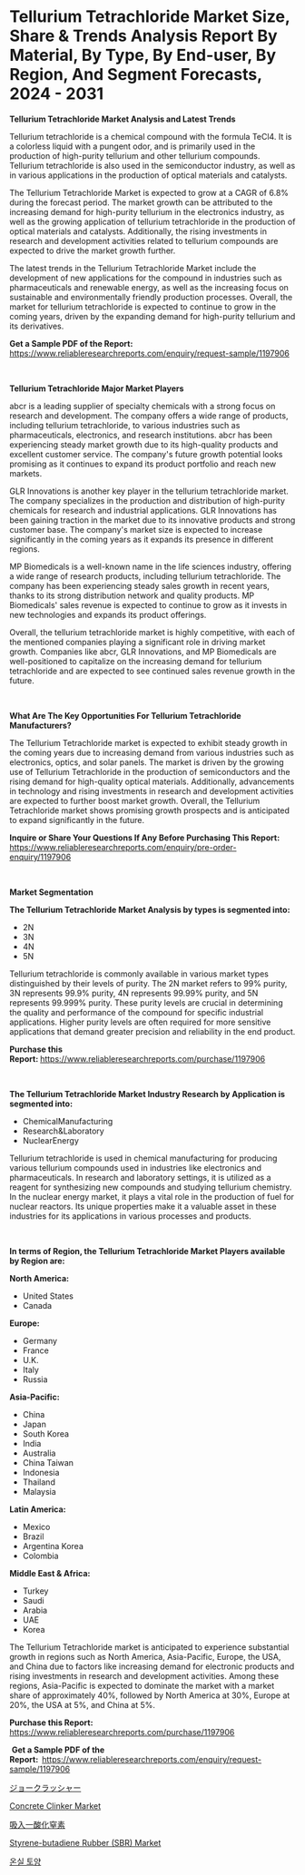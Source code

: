 <p><h1>Tellurium Tetrachloride Market Size, Share & Trends Analysis Report By Material, By Type, By End-user, By Region, And Segment Forecasts, 2024 - 2031</h1></p><p><strong>Tellurium Tetrachloride Market Analysis and Latest Trends</strong></p>
<p><p>Tellurium tetrachloride is a chemical compound with the formula TeCl4. It is a colorless liquid with a pungent odor, and is primarily used in the production of high-purity tellurium and other tellurium compounds. Tellurium tetrachloride is also used in the semiconductor industry, as well as in various applications in the production of optical materials and catalysts.</p><p>The Tellurium Tetrachloride Market is expected to grow at a CAGR of 6.8% during the forecast period. The market growth can be attributed to the increasing demand for high-purity tellurium in the electronics industry, as well as the growing application of tellurium tetrachloride in the production of optical materials and catalysts. Additionally, the rising investments in research and development activities related to tellurium compounds are expected to drive the market growth further.</p><p>The latest trends in the Tellurium Tetrachloride Market include the development of new applications for the compound in industries such as pharmaceuticals and renewable energy, as well as the increasing focus on sustainable and environmentally friendly production processes. Overall, the market for tellurium tetrachloride is expected to continue to grow in the coming years, driven by the expanding demand for high-purity tellurium and its derivatives.</p></p>
<p><strong>Get a Sample PDF of the Report:&nbsp;</strong> <a href="https://www.reliableresearchreports.com/enquiry/request-sample/1197906">https://www.reliableresearchreports.com/enquiry/request-sample/1197906</a></p>
<p>&nbsp;</p>
<p><strong>Tellurium Tetrachloride Major Market Players</strong></p>
<p><p>abcr is a leading supplier of specialty chemicals with a strong focus on research and development. The company offers a wide range of products, including tellurium tetrachloride, to various industries such as pharmaceuticals, electronics, and research institutions. abcr has been experiencing steady market growth due to its high-quality products and excellent customer service. The company's future growth potential looks promising as it continues to expand its product portfolio and reach new markets.</p><p>GLR Innovations is another key player in the tellurium tetrachloride market. The company specializes in the production and distribution of high-purity chemicals for research and industrial applications. GLR Innovations has been gaining traction in the market due to its innovative products and strong customer base. The company's market size is expected to increase significantly in the coming years as it expands its presence in different regions.</p><p>MP Biomedicals is a well-known name in the life sciences industry, offering a wide range of research products, including tellurium tetrachloride. The company has been experiencing steady sales growth in recent years, thanks to its strong distribution network and quality products. MP Biomedicals' sales revenue is expected to continue to grow as it invests in new technologies and expands its product offerings.</p><p>Overall, the tellurium tetrachloride market is highly competitive, with each of the mentioned companies playing a significant role in driving market growth. Companies like abcr, GLR Innovations, and MP Biomedicals are well-positioned to capitalize on the increasing demand for tellurium tetrachloride and are expected to see continued sales revenue growth in the future.</p></p>
<p>&nbsp;</p>
<p><strong>What Are The Key Opportunities For Tellurium Tetrachloride Manufacturers?</strong></p>
<p><p>The Tellurium Tetrachloride market is expected to exhibit steady growth in the coming years due to increasing demand from various industries such as electronics, optics, and solar panels. The market is driven by the growing use of Tellurium Tetrachloride in the production of semiconductors and the rising demand for high-quality optical materials. Additionally, advancements in technology and rising investments in research and development activities are expected to further boost market growth. Overall, the Tellurium Tetrachloride market shows promising growth prospects and is anticipated to expand significantly in the future.</p></p>
<p><strong>Inquire or Share Your Questions If Any Before Purchasing This Report:</strong> <a href="https://www.reliableresearchreports.com/enquiry/pre-order-enquiry/1197906">https://www.reliableresearchreports.com/enquiry/pre-order-enquiry/1197906</a></p>
<p>&nbsp;</p>
<p><strong>Market Segmentation</strong></p>
<p><strong>The Tellurium Tetrachloride Market Analysis by types is segmented into:</strong></p>
<p><ul><li>2N</li><li>3N</li><li>4N</li><li>5N</li></ul></p>
<p><p>Tellurium tetrachloride is commonly available in various market types distinguished by their levels of purity. The 2N market refers to 99% purity, 3N represents 99.9% purity, 4N represents 99.99% purity, and 5N represents 99.999% purity. These purity levels are crucial in determining the quality and performance of the compound for specific industrial applications. Higher purity levels are often required for more sensitive applications that demand greater precision and reliability in the end product.</p></p>
<p><strong>Purchase this Report:&nbsp;</strong><a href="https://www.reliableresearchreports.com/purchase/1197906">https://www.reliableresearchreports.com/purchase/1197906</a></p>
<p>&nbsp;</p>
<p><strong>The Tellurium Tetrachloride Market Industry Research by Application is segmented into:</strong></p>
<p><ul><li>ChemicalManufacturing</li><li>Research&Laboratory</li><li>NuclearEnergy</li></ul></p>
<p><p>Tellurium tetrachloride is used in chemical manufacturing for producing various tellurium compounds used in industries like electronics and pharmaceuticals. In research and laboratory settings, it is utilized as a reagent for synthesizing new compounds and studying tellurium chemistry. In the nuclear energy market, it plays a vital role in the production of fuel for nuclear reactors. Its unique properties make it a valuable asset in these industries for its applications in various processes and products.</p></p>
<p>&nbsp;</p>
<p><strong>In terms of Region, the Tellurium Tetrachloride Market Players available by Region are:</strong></p>
<p>
    <p> <strong> North America: </strong>
        <ul>
            <li>United States</li>
            <li>Canada</li>
        </ul>
        </p> 
    <p> <strong> Europe: </strong>
        <ul>
            <li>Germany</li>
            <li>France</li>
            <li>U.K.</li>
            <li>Italy</li>
            <li>Russia</li>
        </ul>
        </p> 
    <p> <strong> Asia-Pacific: </strong>
        <ul>
            <li>China</li>
            <li>Japan</li>
            <li>South Korea</li>
            <li>India</li>
            <li>Australia</li>
            <li>China Taiwan</li>
            <li>Indonesia</li>
            <li>Thailand</li>
            <li>Malaysia</li>
        </ul>
        </p> 
    <p> <strong> Latin America: </strong>
        <ul>
            <li>Mexico</li>
            <li>Brazil</li>
            <li>Argentina Korea</li>
            <li>Colombia</li>
        </ul>
        </p> 
    <p> <strong> Middle East & Africa: </strong>
        <ul>
            <li>Turkey</li>
            <li>Saudi</li>
            <li>Arabia</li>
            <li>UAE</li>
            <li>Korea</li>
        </ul>
    </p>
    </p>
<p><p>The Tellurium Tetrachloride market is anticipated to experience substantial growth in regions such as North America, Asia-Pacific, Europe, the USA, and China due to factors like increasing demand for electronic products and rising investments in research and development activities. Among these regions, Asia-Pacific is expected to dominate the market with a market share of approximately 40%, followed by North America at 30%, Europe at 20%, the USA at 5%, and China at 5%.</p></p>
<p><strong>Purchase this Report: </strong><a href="https://www.reliableresearchreports.com/purchase/1197906">https://www.reliableresearchreports.com/purchase/1197906</a></p>
<p>&nbsp;<strong>Get a Sample PDF of the Report:&nbsp;&nbsp;</strong><a href="https://www.reliableresearchreports.com/enquiry/request-sample/1197906">https://www.reliableresearchreports.com/enquiry/request-sample/1197906</a></p>
<p><strong></strong></p>
<p><p><a href="https://github.com/xnljig2898992/Market-Research-Report-List-1/blob/main/6167069190053.md">ジョークラッシャー</a></p><p><a href="https://issuu.com/reportprime-2/docs/concrete-clinker-market-size-2030.pptx">Concrete Clinker Market</a></p><p><a href="https://github.com/adcxff01450218/Market-Research-Report-List-1/blob/main/5487743190054.md">吸入一酸化窒素</a></p><p><a href="https://issuu.com/reportprime-2/docs/styrene-butadiene-rubber-sbr-market-size-2030.pptx">Styrene-butadiene Rubber (SBR) Market</a></p><p><a href="https://github.com/trmesnao7959541/Market-Research-Report-List-1/blob/main/2957383189928.md">온실 토양</a></p></p>